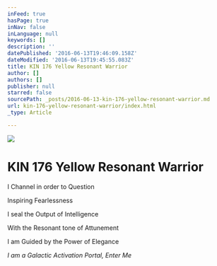 ```yaml
---
inFeed: true
hasPage: true
inNav: false
inLanguage: null
keywords: []
description: ''
datePublished: '2016-06-13T19:46:09.158Z'
dateModified: '2016-06-13T19:45:55.083Z'
title: KIN 176 Yellow Resonant Warrior
author: []
authors: []
publisher: null
starred: false
sourcePath: _posts/2016-06-13-kin-176-yellow-resonant-warrior.md
url: kin-176-yellow-resonant-warrior/index.html
_type: Article

---
```

![](https://the-grid-user-content.s3-us-west-2.amazonaws.com/a4a949f1-4844-476d-a93e-2f0a9549d8a3.png)

# KIN 176 Yellow Resonant Warrior

I Channel in order to Question

Inspiring Fearlessness

I seal the Output of Intelligence

With the Resonant tone of Attunement

I am Guided by the Power of Elegance

_I am a Galactic Activation Portal, Enter Me_